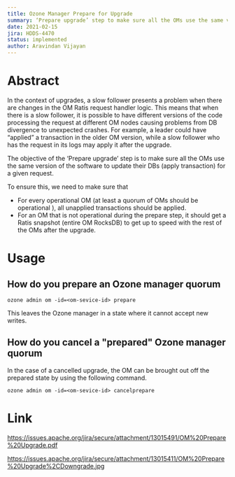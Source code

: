 ```yaml
---
title: Ozone Manager Prepare for Upgrade 
summary: ‘Prepare upgrade’ step to make sure all the OMs use the same version of the software to update their DBs (apply transaction) for a given request.
date: 2021-02-15
jira: HDDS-4470
status: implemented
author: Aravindan Vijayan 
---
```

<!--
  Licensed under the Apache License, Version 2.0 (the "License");
  you may not use this file except in compliance with the License.
  You may obtain a copy of the License at

   http://www.apache.org/licenses/LICENSE-2.0

  Unless required by applicable law or agreed to in writing, software
  distributed under the License is distributed on an "AS IS" BASIS,
  WITHOUT WARRANTIES OR CONDITIONS OF ANY KIND, either express or implied.
  See the License for the specific language governing permissions and
  limitations under the License. See accompanying LICENSE file.
-->

# Abstract

 In the context of upgrades, a slow follower presents a problem when there
  are changes in the OM Ratis request handler logic. This means that when there 
  is a slow follower, it is possible to have different versions of the code 
  processing the request at different OM nodes causing problems from DB divergence 
  to unexpected crashes. For example, a leader could have “applied” a transaction 
  in the older OM version, while a slow follower who has the request in its logs 
  may apply it after the upgrade. 

 The objective of the ‘Prepare upgrade’ step is to make sure all the OMs use
  the same version of the software to update their DBs (apply transaction) for a given request. 
 
 To ensure this, we need to make sure that 
 * For every operational OM (at least a quorum of OMs should be operational
 ), all unapplied transactions should be applied. 
 * For an OM that is not operational during the prepare step, it should get a
  Ratis snapshot (entire OM RocksDB) to get up to speed with the rest of the OMs after the upgrade.

# Usage

## How do you prepare an Ozone manager quorum
    ozone admin om -id=<om-sevice-id> prepare
    
This leaves the Ozone manager in a state where it cannot accept new writes.

## How do you cancel a "prepared" Ozone manager quorum

In the case of a cancelled upgrade, the OM can be brought out off the
prepared state by using the following command.
 
    ozone admin om -id=<om-sevice-id> cancelprepare

# Link

  https://issues.apache.org/jira/secure/attachment/13015491/OM%20Prepare%20Upgrade.pdf

  https://issues.apache.org/jira/secure/attachment/13015411/OM%20Prepare%20Upgrade%2CDowngrade.jpg